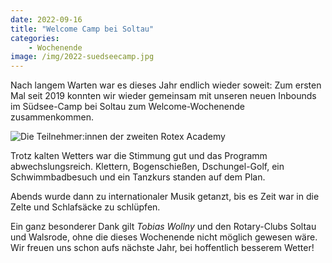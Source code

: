 ```yaml
---
date: 2022-09-16
title: "Welcome Camp bei Soltau"
categories:
    - Wochenende
image: /img/2022-suedseecamp.jpg
---
```


Nach langem Warten war es dieses Jahr endlich wieder soweit: Zum ersten Mal seit 2019 konnten wir wieder gemeinsam mit unseren neuen Inbounds im Südsee-Camp bei Soltau zum Welcome-Wochenende zusammenkommen.

![Die Teilnehmer:innen der zweiten Rotex Academy](/img/2022-suedseecamp.jpg)

Trotz kalten Wetters war die Stimmung gut und das Programm abwechslungsreich. Klettern, Bogenschießen, Dschungel-Golf, ein Schwimmbadbesuch und ein Tanzkurs standen auf dem Plan.

Abends wurde dann zu internationaler Musik getanzt, bis es Zeit war in die Zelte und Schlafsäcke zu schlüpfen.

Ein ganz besonderer Dank gilt *Tobias Wollny* und den Rotary-Clubs Soltau und Walsrode, ohne die dieses Wochenende nicht möglich gewesen wäre. Wir freuen uns schon aufs nächste Jahr, bei hoffentlich besserem Wetter!
